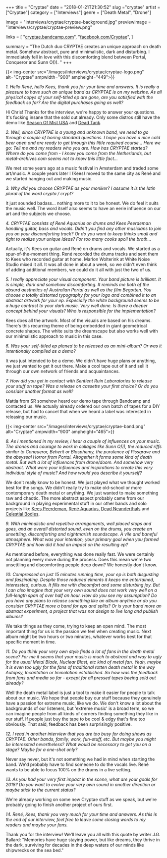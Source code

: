 +++
title = "Cryptae"
date = "2018-01-21T21:30:52"
slug ="cryptae"
artist = ["Cryptae"]
category = ["Interviews"]
genre = ["Death Metal", "Drone"]

image = "interviews/cryptae/cryptae-background.jpg"
previewimage = "interviews/cryptae/cryptae-preview.png"

links = [
    "[cryptae.bandcamp.com](https://cryptae.bandcamp.com/)",
    "[facebook.com/Cryptae](https://www.facebook.com/Cryptae)",
]

summary = "The Dutch duo CRYPTAE creates an unique approach on death metal. Somehow abstract, pure and minimalistic, dark and disturbing. I immediately fell in love with this discomforting blend between Portal, Conqueror and Sunn O))). "
+++

{{< img-center src="/images/interviews/cryptae/cryptae-logo.png" alt="Cryptae" ampwidth="900" ampheight="449">}}

*1. Hello René, hello Kees, thank you for your time and answers. It is really a pleasure to have such an unique band as CRYPTAE is on my webzine. As all physical copys of your self-titled ep are gone, are you satisfied with the feedback so far? Are the digital purchases going as well?*

Hi Chris! Thanks for the interview, we're happy to answer your questions.
It's fucking insane that the sold out already. Only some distros still have the demo like [Season Of Mist USA](shopusa.season-of-mist.com/label/sentient-ruin) and [Dead Tank](deadtankrecords.com/collections/sentient-ruin).


*2. Well, since CRYPTAE is a young and unknown band, we need to go through a couple of boring standard questions. I hope you have a nice cold beer open and are ready to get through this little required course... Here we go: Tell me and my readers who you are. How has CRYPTAE started? Where do you come from - I know you come from the Netherlands, but metal-archives.com seems not to know this little fact...*

We met some years ago at a music festival in Amsterdam and traded some art/music. A couple years later I (Kees) moved to the same city as René and we started hanging out and making music.

*3. Why did you choose CRYPTAE as your moniker? I assume it is the latin plural of the word crypta / crypt?*

It just sounded badass... nothing more to it to be honest. We do feel it suits the music well. The word itself also seems to have an eerie influence on our art and the subjects we choose.

*4. CRYPTAE consists of René Aquarius on drums and Kees Peerdeman handling guitar, bass and vocals. Didn't you find any other musicians to join you on your discomforting track? Or do you want to keep thinks small and tight to realize your unique ideas? For too many cooks spoil the broth...*

Actually, it's Kees on guitar and René on drums and vocals. We started as a spur-of-the-moment thing. René recorded the drums tracks and sent them to Kees who recorded guitar at home. Marlon Wolterink at White Noise Studio mixed it all. It was all done in about a week, so we didn't even think of adding additional members, we could do it all with just the two of us.

*5. I really appreciate your visual component. Your band picture is brilliant. It is simple, dark and somehow discomforting. It reminds me both of the absurd aesthetics of Australian Portal as well as the film Begotten. You choose a totally distorted typography for your logo and combined it to an abstract artwork for your ep. Especially the white background seems to be a huge contrast to your dark music. Very well done. Is there a deeper concept behind your visuals? Who is responsible for the implementation?*

Kees does all the artwork. Most of the visuals are based on his dreams. There's this recurring theme of being embedded in giant geometrical concrete shapes. The white suits the dreamscape but also works well with our minimalistic approach to music in this case.

*6. Was your self-titled ep planed to be released as an mini-album? Or was it intentionally compiled as a demo?*

It was just intended to be a demo. We didn't have huge plans or anything, we just wanted to get it out there. Make a cool tape out of it and sell it through our own network of friends and acquaintances.

*7. How did you get in contact with Sentient Ruin Laboratories to release your stuff on tape? Was a release on cassette your first choice? Or do you consider another format as well?*

Mattia from SR somehow heard our demo tape through Bandcamp and contacted us. We actually already ordered our own batch of tapes for a DIY release, but had to cancel that when we heard a label was interested in releasing our music.

{{< img-center src="/images/interviews/cryptae/cryptae-band.png" alt="Cryptae" ampwidth="900" ampheight="465">}}

*8. As I mentioned in my review, I hear a couple of influences on your music. The drones and courage to work in collages like Sunn O))), the reduced riffs similar to Conqueror, Beherit or Blasphemy, the purulence of Pissgrave and the absyssal Horror from Portal. Altogether it forms some kind of death metal. But with a lot of influences from drone/doom. And somehow very abstract. What were your influences and inspirations to create this very individual style of music? And how would you describe it yourself?*

We don't really know to be honest. We just played what we thought worked best for the songs. We didn't really try to make old-school or more contemporary death metal or anything. We just wanted to make something raw and chaotic. The more abstract aspect probably came from our background in playing experimental stuff in our other bands and solo projects like [Kees Peerdeman](http://keespeerdeman.bandcamp.com/), [René Aquarius](http://reneaquarius.bandcamp.com), [Dead Neanderthals](http://deadneanderthals.bandcamp.com) and [Celestial Bodies](http://anticosmicwarfare.bandcamp.com).

*9. With minimalistic and repetitve arrangements, well placed stops and goes, and an overall distorted sound, even on the drums, you create an unsettling, discomforting and nightmarish soundscape. A vile and baneful atmosphere. What was your intention, your primary goal when you formed CRYPTAE and how did it had an impact on the resulting ep?*

As mentioned before, everything was done really fast. We were certainly not planning every move during the process. Does this mean we're two unsettling and discomforting people deep down? We honestly don't know.

*10. Compressed on just 15 minutes running time, your ep is both disgusting and faszinating. Despite those reduced elments it keeps me entertained, interessted, curious. It fills me with discomfort and some disturbing joy. But I can also imagine that your very own sound does not work very well on a full-length span of over half an hour. How do you see my assumption? Do you have any plans to release something like an album anytime or do you consider CRYPTAE more a band for eps and splits? Or is your band more an abstract experiment, a project that was not design to live long and publish albums?*

We take things as they come, trying to keep an open mind. The most important thing for us is the passion we feel when creating music. Next album might be two hours or two minutes, whatever works best for that specific moment in time.

*11. Do you think your very own style finds a lot of fans in the death metal scene? For me it seems that your music is much to abstract and way to ugly for the usual Metal Blade, Nuclear Blast, etc kind of metal fan. Yeah, maybe it is even too ugly for the fans of traditional rotten death metal in the way Autopsy, Incantation or Immolation established. So how was the feedback from fans and media so far - except for all pressed tapes beeing sold out already?*

Well the death metal label is just a tool to make it easier for people to talk about our music. We hope that people buy our stuff because they genuinely have a passion for extreme music, like we do. We don't know a lot about the backgrounds of our listeners, but 'extreme music' is a broad term, so we can imagine people from all kinds of corners finding something they like in our stuff. If people just buy the tape to be cool & edgy that's fine too obviously. That said, feedback has been surprisingly positive.

*12. I read in another interview that you are too busy for doing shows as CRYPTAE. Other bands, family, work, fun-stuff, etc. But maybe you might be interessted nevertheless? What would be necessary to get you on a stage? Maybe for a one-shot only?*

Never say never, but it's not something we had in mind when starting the band. We'd probably have to find someone to do the vocals live. René wants to be able to focus 100% on the drums in a live setting.

*13. As you had your very first impact in the scene, what are your goals for 2018? Do you want to evolve your very own sound in another direction or maybe stick to the current status?*

We're already working on some new Cryptae stuff as we speak, but we're probably going to finish another project of ours first.

*14. René, Kees, thank you very much for your time and answers. As this is the end of our interview, feel free to leave some closing words to my readers and maybe your fans.*

Thank you for the interview! We'll leave you all with this quote by writer J.G. Ballard: "Memories have huge staying power, but like dreams, they thrive in the dark, surviving for decades in the deep waters of our minds like shipwrecks on the sea bed."
